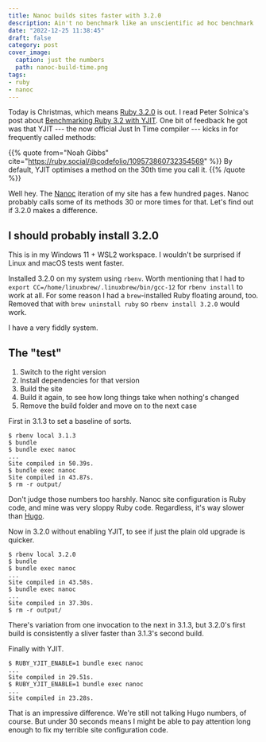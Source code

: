 ```yaml
---
title: Nanoc builds sites faster with 3.2.0
description: Ain't no benchmark like an unscientific ad hoc benchmark
date: "2022-12-25 11:38:45"
draft: false
category: post
cover_image:
  caption: just the numbers
  path: nanoc-build-time.png
tags:
- ruby
- nanoc
---
```



[ruby-32]: https://www.ruby-lang.org/en/news/2022/12/25/ruby-3-2-0-released/
[nanoc]: https://nanoc.app
[benchmarking]: https://www.solnic.dev/p/benchmarking-ruby-32-with-yjit

Today is Christmas, which means [Ruby 3.2.0][ruby-32] is out.
I read Peter Solnica's post about [Benchmarking Ruby 3.2 with
YJIT][benchmarking].
One bit of feedback he got was that YJIT --- the now official Just In Time
compiler --- kicks in for frequently called methods:

{{% quote
  from="Noah Gibbs"
  cite="https://ruby.social/@codefolio/109573860732354569" %}}
By default, YJIT optimises a method on the 30th time you call it.
{{% /quote %}}

Well hey.
The [Nanoc][nanoc] iteration of my site has a few hundred pages.
Nanoc probably calls some of its methods 30 or more times for that.
Let's find out if 3.2.0 makes a difference.

## I should probably install 3.2.0

This is in my Windows 11 + WSL2 workspace.
I wouldn't be surprised if Linux and macOS tests went faster.

Installed 3.2.0 on my system using `rbenv`.
Worth mentioning that I had to `export CC=/home/linuxbrew/.linuxbrew/bin/gcc-12`
for `rbenv install` to work at all.
For some reason I had a `brew`-installed Ruby floating around, too.
Removed that with `brew uninstall ruby` so `rbenv install 3.2.0` would work.

I have a very fiddly system.

## The "test"

1. Switch to the right version
2. Install dependencies for that version
3. Build the site
4. Build it again, to see how long things take when nothing's changed
5. Remove the build folder and move on to the next case

First in 3.1.3 to set a baseline of sorts.

```console
$ rbenv local 3.1.3
$ bundle
$ bundle exec nanoc
...
Site compiled in 50.39s.
$ bundle exec nanoc
Site compiled in 43.87s.
$ rm -r output/
```

[hugo]: https://gohugo.io

Don't judge those numbers too harshly.
Nanoc site configuration is Ruby code, and mine was very sloppy Ruby code.
Regardless, it's way slower than [Hugo][hugo].

Now in 3.2.0 without enabling YJIT, to see if just the plain old upgrade is
quicker.

```console
$ rbenv local 3.2.0
$ bundle
$ bundle exec nanoc
...
Site compiled in 43.58s.
$ bundle exec nanoc
...
Site compiled in 37.30s.
$ rm -r output/
```

There's variation from one invocation to the next in 3.1.3, but 3.2.0's first build
is consistently a sliver faster than 3.1.3's second build.

Finally with YJIT.

```console
$ RUBY_YJIT_ENABLE=1 bundle exec nanoc
...
Site compiled in 29.51s.
$ RUBY_YJIT_ENABLE=1 bundle exec nanoc
...
Site compiled in 23.28s.
```

That is an impressive difference.
We're still not talking Hugo numbers, of course.
But under 30 seconds means I might be able to pay attention long enough to fix
my terrible site configuration code.

